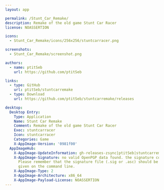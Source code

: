 ```yaml
---
layout: app

permalink: /Stunt_Car_Remake/
description: Remake of the old game Stunt Car Racer
license: NOASSERTION

icons:
  - Stunt_Car_Remake/icons/256x256/stuntcarracer.png

screenshots:
  - Stunt_Car_Remake/screenshot.png

authors:
  - name: ptitSeb
    url: https://github.com/ptitSeb

links:
  - type: GitHub
    url: ptitSeb/stuntcarremake
  - type: Download
    url: https://github.com/ptitSeb/stuntcarremake/releases

desktop:
  Desktop Entry:
    Type: Application
    Name: Stunt Car Remake
    Comment: Remake of the old game Stunt Car Racer
    Exec: stuntcarracer
    Icon: stuntcarracer
    Categories: Game
    X-AppImage-Version: '0981f00'
  AppImageHub:
    X-AppImage-UpdateInformation: gh-releases-zsync|ptitSeb|stuntcarremake|latest|Stunt_Car_Remake*-x86_64.AppImage.zsync
    X-AppImage-Signature: no valid OpenPGP data found. the signature could not be verified.
      Please remember that the signature file (.sig or .asc) should be the first file
      given on the command line.
    X-AppImage-Type: 2
    X-AppImage-Architecture: x86_64
    X-AppImage-Payload-License: NOASSERTION
---
```

